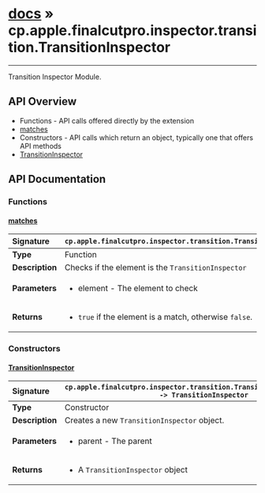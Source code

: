 # [docs](index.md) » cp.apple.finalcutpro.inspector.transition.TransitionInspector
---

Transition Inspector Module.

## API Overview
* Functions - API calls offered directly by the extension
 * [matches](#matches)
* Constructors - API calls which return an object, typically one that offers API methods
 * [TransitionInspector](#transitioninspector)

## API Documentation

### Functions

#### [matches](#matches)
| <span style="float: left;">**Signature**</span> | <span style="float: left;">`cp.apple.finalcutpro.inspector.transition.TransitionInspector.matches(element)` </span>                                                          |
| -----------------------------------------------------|---------------------------------------------------------------------------------------------------------|
| **Type**                                             | Function |
| **Description**                                      | Checks if the element is the `TransitionInspector` |
| **Parameters**                                       | <ul><li>element   - The element to check</li></ul> |
| **Returns**                                          | <ul><li><code>true</code> if the element is a match, otherwise <code>false</code>.</li></ul> |

### Constructors

#### [TransitionInspector](#transitioninspector)
| <span style="float: left;">**Signature**</span> | <span style="float: left;">`cp.apple.finalcutpro.inspector.transition.TransitionInspector(parent) -> TransitionInspector` </span>                                                          |
| -----------------------------------------------------|---------------------------------------------------------------------------------------------------------|
| **Type**                                             | Constructor |
| **Description**                                      | Creates a new `TransitionInspector` object. |
| **Parameters**                                       | <ul><li>parent - The parent</li></ul> |
| **Returns**                                          | <ul><li>A <code>TransitionInspector</code> object</li></ul> |

